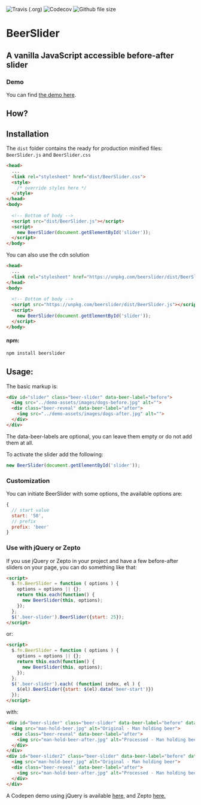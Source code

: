 ![Travis (.org)](https://img.shields.io/travis/pehaa/beerslider.svg?style=for-the-badge)
![Codecov](https://img.shields.io/codecov/c/github/pehaa/beerslider.svg?style=for-the-badge)
![Github file size](https://img.shields.io/github/size/pehaa/beerslider/dist/BeerSlider.js.svg?style=for-the-badge)

# BeerSlider

## A vanilla JavaScript accessible before-after slider


### Demo
You can find [the demo here](https://pepsized.com/wp-content/uploads/2018/09/beerslider/demo/index.html).

## How?


## Installation

The ```dist``` folder contains the ready for production minified files: ```BeerSlider.js``` and ```BeerSlider.css```
```html
<head>
  ...
  <link rel="stylesheet" href="dist/BeerSlider.css">
  <style>
    /* override styles here */
  </style>
</head>
<body>
  
  <!-- Bottom of body -->
  <script src="dist/BeerSlider.js"></script>
  <script>
    new BeerSlider(document.getElementById('slider'));
  </script>
</body>
```

You can also use the cdn solution
```html
<head>
  ...
  <link rel="stylesheet" href="https://unpkg.com/beerslider/dist/BeerSlider.css">
</head>
<body>
  
  <!-- Bottom of body -->
  <script src="https://unpkg.com/beerslider/dist/BeerSlider.js"></script>
  <script>
    new BeerSlider(document.getElementById('slider'));
  </script>
</body>
```


#### npm:
```bash
npm install beerslider
```

## Usage:

The basic markup is:

```html
<div id="slider" class="beer-slider" data-beer-label="before">
  <img src="../demo-assets/images/dogs-before.jpg" alt="">
  <div class="beer-reveal" data-beer-label="after">
    <img src="../demo-assets/images/dogs-after.jpg" alt="">
  </div>
</div>
```
The data-beer-labels are optional, you can leave them empty or do not add them at all.

To activate the slider add the following:
```js
new BeerSlider(document.getElementById('slider'));
```

### Customization

You can initiate BeerSlider with some options, the available options are:
```js
{
  // start value
  start: '50',
  // prefix 
  prefix: 'beer'
}
```
### Use with jQuery or Zepto

If you use jQuery or Zepto in your project and have a few before-after sliders on your page, you can do something like that:
```html
<script>
  $.fn.BeerSlider = function ( options ) {
    options = options || {};
    return this.each(function() {
      new BeerSlider(this, options);
    });
  };
  $('.beer-slider').BeerSlider({start: 25});
</script>
```
or:
```html
<script>
  $.fn.BeerSlider = function ( options ) {
    options = options || {};
    return this.each(function() {
      new BeerSlider(this, options);
    });
  };
  $('.beer-slider').each( (function( index, el ) {
    $(el).BeerSlider({start: $(el).data('beer-start')})
  });
</script>
```
with:
```html
<div id="beer-slider" class="beer-slider" data-beer-label="before" data-beer-start="25">
  <img src="man-hold-beer.jpg" alt="Original - Man holding beer">
  <div class="beer-reveal" data-beer-label="after">
    <img src="man-hold-beer-after.jpg" alt="Processed - Man holding beer">
  </div>
</div>
<div id="beer-slider2" class="beer-slider" data-beer-label="before" data-beer-start="75">
  <img src="man-hold-beer.jpg" alt="Original - Man holding beer">
  <div class="beer-reveal" data-beer-label="after">
    <img src="man-hold-beer-after.jpg" alt="Processed - Man holding beer">
  </div>
</div>
``` 
A Codepen demo using jQuery is available [here,](https://codepen.io/pehaa/pen/PdJqPE)
and Zepto [here.](https://codepen.io/pehaa/pen/EebMgg)
